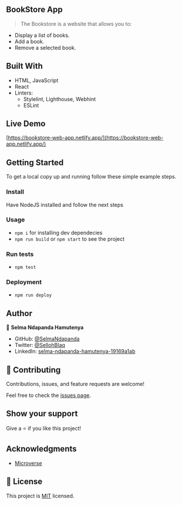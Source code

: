 ## BookStore App
> The Bookstore is a website that allows you to: 
- Display a list of books. 
- Add a book. 
- Remove a selected book.

## Built With

- HTML, JavaScript
- React
- Linters:
  - Stylelint, Lighthouse, Webhint
  - ESLint

## Live Demo 

[https://bookstore-web-app.netlify.app/](https://bookstore-web-app.netlify.app/)

## Getting Started

To get a local copy up and running follow these simple example steps.

### Install
Have NodeJS installed and follow the next steps
### Usage
- `npm i` for installing dev dependecies
- `npm run build` or `npm start` to see the project
### Run tests
- `npm test`
### Deployment
- `npm run deploy`

## Author

👤 **Selma Ndapanda Hamutenya**

- GitHub: [@SelmaNdapanda](https://github.com/SelmaNdapanda)
- Twitter: [@SellohBlaq](https://twitter.com/sellohBlaq)
- LinkedIn: [selma-ndapanda-hamutenya-19169a1ab](https://linkedin.com/in/selma-ndapanda-hamutenya-19169a1)

## 🤝 Contributing

Contributions, issues, and feature requests are welcome!

Feel free to check the [issues page](../../issues/).

## Show your support

Give a ⭐️ if you like this project!

## Acknowledgments

- [Microverse](https://microverse.org)

## 📝 License

This project is [MIT](./LICENSE) licensed.